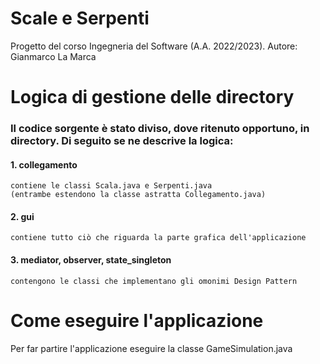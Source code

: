 # Scale e Serpenti
 Progetto del corso Ingegneria del Software (A.A. 2022/2023).
 Autore: Gianmarco La Marca

# Logica di gestione delle directory
### Il codice sorgente è stato diviso, dove ritenuto opportuno, in directory. Di seguito se ne descrive la logica:

#### 1. collegamento
    contiene le classi Scala.java e Serpenti.java
    (entrambe estendono la classe astratta Collegamento.java)
#### 2. gui
    contiene tutto ciò che riguarda la parte grafica dell'applicazione
#### 3. mediator, observer, state_singleton
    contengono le classi che implementano gli omonimi Design Pattern

# Come eseguire l'applicazione 
 Per far partire l'applicazione eseguire la classe GameSimulation.java